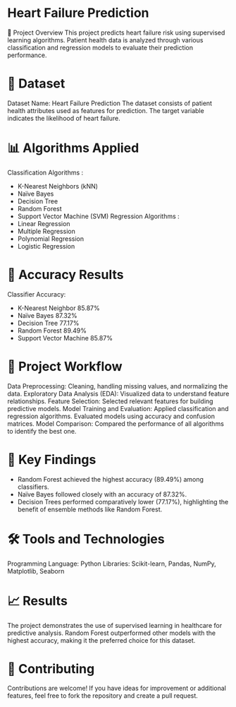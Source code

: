 # Heart Failure Prediction
   🏥 Project Overview
This project predicts heart failure risk using supervised learning algorithms. Patient health data is analyzed through various classification and regression models to evaluate their prediction performance.

# 📂 Dataset
Dataset Name: Heart Failure Prediction
The dataset consists of patient health attributes used as features for prediction. The target variable indicates the likelihood of heart failure.

# 📊 Algorithms Applied
Classification Algorithms : 
 * K-Nearest Neighbors (kNN) 
 * Naïve Bayes 
 * Decision Tree 
 * Random Forest 
 * Support Vector Machine (SVM) 
Regression Algorithms :
 * Linear Regression 
 * Multiple Regression 
 * Polynomial Regression 
 * Logistic Regression 
# 🎯 Accuracy Results
Classifier	Accuracy:
  * K-Nearest Neighbor 85.87% 
  * Naïve Bayes	87.32% 
  * Decision Tree	77.17% 
  * Random Forest	89.49%  
  * Support Vector Machine	85.87%
# 📁 Project Workflow
Data Preprocessing:
  Cleaning, handling missing values, and normalizing the data.
Exploratory Data Analysis (EDA):
  Visualized data to understand feature relationships.
Feature Selection:
  Selected relevant features for building predictive models.
Model Training and Evaluation:
  Applied classification and regression algorithms.
  Evaluated models using accuracy and confusion matrices.
Model Comparison:
  Compared the performance of all algorithms to identify the best one.
# 🔑 Key Findings
  * Random Forest achieved the highest accuracy (89.49%) among classifiers.
  * Naïve Bayes followed closely with an accuracy of 87.32%.
  * Decision Trees performed comparatively lower (77.17%), highlighting the benefit of ensemble methods like Random Forest.
# 🛠 Tools and Technologies
Programming Language: Python
Libraries: Scikit-learn, Pandas, NumPy, Matplotlib, Seaborn


# 📈 Results
The project demonstrates the use of supervised learning in healthcare for predictive analysis. Random Forest outperformed other models with the highest accuracy, making it the preferred choice for this dataset.

# 🤝 Contributing
Contributions are welcome! If you have ideas for improvement or additional features, feel free to fork the repository and create a pull request.

